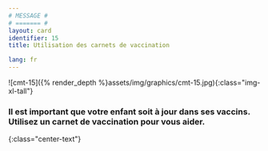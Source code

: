 ```yaml
---
# MESSAGE #
# ======= #
layout: card
identifier: 15
title: Utilisation des carnets de vaccination

lang: fr
---
```


![cmt-15]({% render_depth %}assets/img/graphics/cmt-15.jpg){:class="img-xl-tall"}

### Il est important que votre enfant soit à jour dans ses vaccins. Utilisez un carnet de vaccination pour vous aider.
{:class="center-text"}